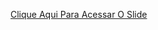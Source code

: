 
[Clique Aqui Para Acessar O Slide](https://docs.google.com/presentation/d/16Z1JQJNoDaHC7SVdCBMwRNoC103-Wk9oump-0UcbuXI/edit?usp=sharing)
